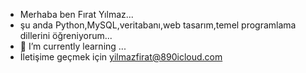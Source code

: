 - Merhaba ben Fırat Yılmaz...
- şu anda Python,MySQL,veritabanı,web tasarım,temel programlama dillerini öğreniyorum...
- 🌱 I’m currently learning ...
- İletişime geçmek için yilmazfirat@890icloud.com

<!---
f1ratyilmaz/f1ratyilmaz is a ✨ special ✨ repository because its `README.md` (this file) appears on your GitHub profile.
You can click the Preview link to take a look at your changes.
--->
